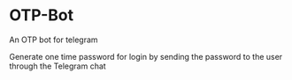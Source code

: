 # OTP-Bot
An OTP bot for telegram

Generate one time password for login by sending the password to the user through the Telegram chat
